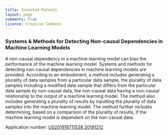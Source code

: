 ```yaml
---
title: Invented Patents
layout: page
comments: True
licence: Creative Commons
---
```


### Systems & Methods for Detecting Non-causal Dependencies in Machine Learning Models

A non-causal dependency in a machine learning model can bias the performance of the machine learning model. Systems and methods for detecting non-causal dependencies in machine learning models are provided. According to an embodiment, a method includes generating a plurality of data samples from a particular data sample, the plurality of data samples including a modified data sample that differs from the particular data sample by non-causal data, the non-causal data having a non-causal relationship to the output of a machine learning model. The method also includes generating a plurality of results by inputting the plurality of data samples into the machine learning model. The method further includes determining, based on a comparison of the plurality of results, if the machine learning model is dependent on the non-causal data.

Application number: [US201916711538 20191212](https://worldwide.espacenet.com/publicationDetails/biblio?FT=D&date=20210617&DB=&locale=&CC=US&NR=2021182730A1&KC=A1&ND=1)
